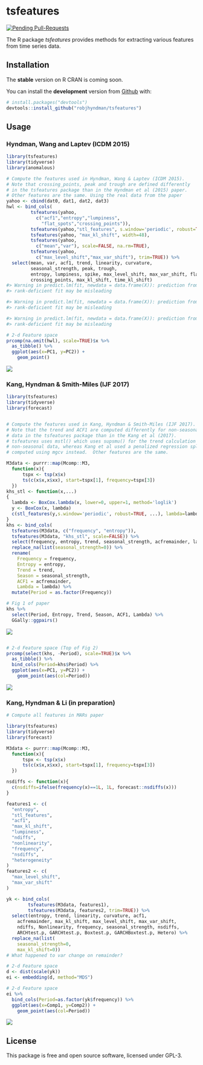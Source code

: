 
<!-- README.md is generated from README.Rmd. Please edit that file -->
tsfeatures
==========

[![Pending Pull-Requests](http://githubbadges.herokuapp.com/robjhyndman/tsfeatures/pulls.svg?style=flat)](https://github.com/robjhyndman/tsfeatures/pulls)

The R package *tsfeatures* provides methods for extracting various features from time series data.

Installation
------------

The **stable** version on R CRAN is coming soon.

You can install the **development** version from [Github](https://github.com/robjhyndman/tsfeatures) with:

``` r
# install.packages("devtools")
devtools::install_github("robjhyndman/tsfeatures")
```

Usage
-----

### Hyndman, Wang and Laptev (ICDM 2015)

``` r
library(tsfeatures)
library(tidyverse)
library(anomalous)

# Compute the features used in Hyndman, Wang & Laptev (ICDM 2015).
# Note that crossing_points, peak and trough are defined differently 
# in the tsfeatures package than in the Hyndman et al (2015) paper. 
# Other features are the same. Using the real data from the paper
yahoo <- cbind(dat0, dat1, dat2, dat3)
hwl <- bind_cols(
         tsfeatures(yahoo,
           c("acf1","entropy","lumpiness",
             "flat_spots","crossing_points")),
         tsfeatures(yahoo,"stl_features", s.window='periodic', robust=TRUE),
         tsfeatures(yahoo, "max_kl_shift", width=48),
         tsfeatures(yahoo,
           c("mean","var"), scale=FALSE, na.rm=TRUE),
         tsfeatures(yahoo,
           c("max_level_shift","max_var_shift"), trim=TRUE)) %>%
  select(mean, var, acf1, trend, linearity, curvature, 
         seasonal_strength, peak, trough,
         entropy, lumpiness, spike, max_level_shift, max_var_shift, flat_spots,
         crossing_points, max_kl_shift, time_kl_shift)
#> Warning in predict.lm(fit, newdata = data.frame(X)): prediction from a
#> rank-deficient fit may be misleading

#> Warning in predict.lm(fit, newdata = data.frame(X)): prediction from a
#> rank-deficient fit may be misleading

#> Warning in predict.lm(fit, newdata = data.frame(X)): prediction from a
#> rank-deficient fit may be misleading
```

``` r
# 2-d Feature space
prcomp(na.omit(hwl), scale=TRUE)$x %>% 
  as_tibble() %>%
  ggplot(aes(x=PC1, y=PC2)) +
    geom_point()
```

![](READMEfigs/yahoo2-1.png)

### Kang, Hyndman & Smith-Miles (IJF 2017)

``` r
library(tsfeatures)
library(tidyverse)
library(forecast)


# Compute the features used in Kang, Hyndman & Smith-Miles (IJF 2017).
# Note that the trend and ACF1 are computed differently for non-seasonal
# data in the tsfeatures package than in the Kang et al (2017). 
# tsfeatures uses mstl() which uses supsmu() for the trend calculation with 
# non-seasonal data, whereas Kang et al used a penalized regression spline
# computed using mgcv instead.  Other features are the same.

M3data <- purrr::map(Mcomp::M3, 
  function(x){
      tspx <- tsp(x$x)
      ts(c(x$x,x$xx), start=tspx[1], frequency=tspx[3])
  })
khs_stl <- function(x,...)
{
  lambda <- BoxCox.lambda(x, lower=0, upper=1, method='loglik')
  y <- BoxCox(x, lambda)
  c(stl_features(y,s.window='periodic', robust=TRUE, ...), lambda=lambda)
}
khs <- bind_cols(
  tsfeatures(M3data, c("frequency", "entropy")),
  tsfeatures(M3data, "khs_stl", scale=FALSE)) %>% 
  select(frequency, entropy, trend, seasonal_strength, acfremainder, lambda) %>%
  replace_na(list(seasonal_strength=0)) %>%
  rename(
    Frequency = frequency,
    Entropy = entropy,
    Trend = trend,
    Season = seasonal_strength,
    ACF1 = acfremainder,
    Lambda = lambda) %>%
  mutate(Period = as.factor(Frequency))
```

``` r
# Fig 1 of paper
khs %>% 
  select(Period, Entropy, Trend, Season, ACF1, Lambda) %>%
  GGally::ggpairs()
```

![](READMEfigs/ijf2017graphs-1.png)

``` r

# 2-d Feature space (Top of Fig 2)
prcomp(select(khs, -Period), scale=TRUE)$x %>%
  as_tibble() %>%
  bind_cols(Period=khs$Period) %>%
  ggplot(aes(x=PC1, y=PC2)) +
    geom_point(aes(col=Period))
```

![](READMEfigs/ijf2017graphs-2.png)

### Kang, Hyndman & Li (in preparation)

``` r
# Compute all features in MARs paper

library(tsfeatures)
library(tidyverse)
library(forecast)

M3data <- purrr::map(Mcomp::M3, 
  function(x){
      tspx <- tsp(x$x)
      ts(c(x$x,x$xx), start=tspx[1], frequency=tspx[3])
  })

nsdiffs <- function(x){
  c(nsdiffs=ifelse(frequency(x)==1L, 1L, forecast::nsdiffs(x)))
}

features1 <- c(
  "entropy",
  "stl_features",
  "acf1",
  "max_kl_shift",
  "lumpiness",
  "ndiffs",
  "nonlinearity",
  "frequency",
  "nsdiffs",
  "heterogeneity"
)
features2 <- c(  
  "max_level_shift",
  "max_var_shift"
)

yk <- bind_cols(
        tsfeatures(M3data, features1),
        tsfeatures(M3data, features2, trim=TRUE)) %>% 
  select(entropy, trend, linearity, curvature, acf1,
    acfremainder, max_kl_shift, max_level_shift, max_var_shift, 
    ndiffs, Nonlinearity, frequency, seasonal_strength, nsdiffs,
    ARCHtest.p, GARCHtest.p, Boxtest.p, GARCHBoxtest.p, Hetero) %>%
  replace_na(list(
    seasonal_strength=0,
    max_kl_shift=0))
# What happened to var change on remainder?
```

``` r
# 2-d Feature space
d <- dist(scale(yk))
ei <- embedding(d, method="MDS")
```

``` r
# 2-d Feature space
ei %>%
  bind_cols(Period=as.factor(yk$frequency)) %>%
  ggplot(aes(x=Comp1, y=Comp2)) +
    geom_point(aes(col=Period))
```

![](READMEfigs/marsgraphs-1.png)

License
-------

This package is free and open source software, licensed under GPL-3.
